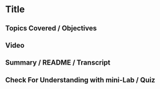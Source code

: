 # Title

## Topics Covered / Objectives

## Video

## Summary / README / Transcript

## Check For Understanding with mini-Lab / Quiz
